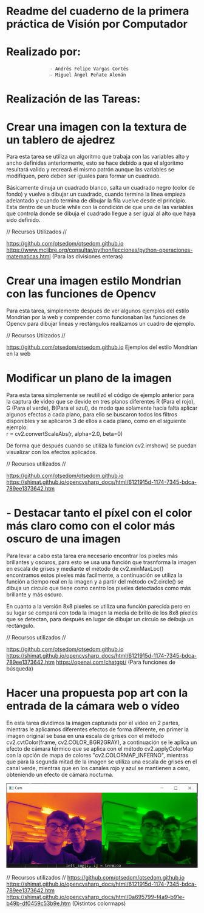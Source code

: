 # Readme del cuaderno de la primera práctica de Visión por Computador

# Realizado por:
                    - Andrés Felipe Vargas Cortés
                    - Miguel Ángel Peñate Alemán

# Realización de las Tareas:

# Crear una imagen con la textura de un tablero de ajedrez

Para esta tarea se utiliza un algoritmo que trabaja con las variables alto y ancho definidas anteriormente, esto se hace
debido a que el algoritmo resultará valido y recreará el mismo patrón aunque las variables se modifiquen, pero deben ser 
iguales para formar un cuadrado.

Básicamente dinuja un cuadrado blanco, salta un cuadrado negro (color de fondo) y vuelve a dibujar un cuadrado, cuando termina la línea empieza adelantado y cuando termina de dibujar la fila vuelve desde el principio. Esta dentro de un bucle 
while con la condición de que una de las variables que controla donde se dibuja el cuadrado llegue a ser igual al alto que
haya sido definido.

// Recursos Utilizados //

https://github.com/otsedom/otsedom.github.io
https://www.mclibre.org/consultar/python/lecciones/python-operaciones-matematicas.html (Para las divisiones enteras)


# Crear una imagen estilo Mondrian con las funciones de Opencv

Para esta tarea, simplemente después de ver algunos ejemplos del estilo Mondrian por la web y comprender como funcionaban las
funciones de Opencv para dibujar lineas y rectángulos realizamos un cuadro de ejemplo.

// Recursos Utiizados //

https://github.com/otsedom/otsedom.github.io
Ejemplos del estilo Mondrian en la web

# Modificar un plano de la imagen

Para esta tarea simplemente se reutilizó el código de ejemplo anterior para la captura de video que se devide en tres planos diferentes R (Para el rojo), G (Para el verde), B(Para el azul), de modo que solamente hacía falta aplicar algunos efectos a 
cada plano, para ello se buscaron todos los filtros disponibles y se aplicaron 3 de ellos a cada plano, como en el siguiente 
ejemplo:  
          r = cv2.convertScaleAbs(r, alpha=2.0, beta=0)

De forma que después cuando se utiliza la función cv2.imshow() se puedan visualizar con los efectos aplicados.

// Recursos utilizados //

https://github.com/otsedom/otsedom.github.io
https://shimat.github.io/opencvsharp_docs/html/6121915d-1174-7345-bdca-789ee1373642.htm

# - Destacar tanto el píxel con el color más claro como con el color más oscuro de una imagen

Para levar a cabo esta tarea era necesario encontrar los pixeles más brillantes y oscuros, para esto se usa una función que 
trasnforma la imagen en escala de grises y mediante el método de cv2.minMaxLoc() encontramos estos pixeles más facilmente,
a continuación se utiliza la función a tiempo real en la imagen y a partir del método cv2.circle() se dibuja un circulo que 
tiene como centro los pixeles detectados como más brillante y más oscuro.

En cuanto a la versión 8x8 pixeles se utiliza una función parecida pero en su lugar se compará con toda la imagen la media de 
brillo de los 8x8 pixeles que se detectan, para después en lugar de dibujar un circulo se deibuja un rectángulo.

// Recursos utilizados //

https://github.com/otsedom/otsedom.github.io
https://shimat.github.io/opencvsharp_docs/html/6121915d-1174-7345-bdca-789ee1373642.htm
https://openai.com/chatgpt/ (Para funciones de búsqueda)

# Hacer una propuesta pop art con la entrada de la cámara web o vídeo

En esta tarea dividimos la imagen capturada por el video en 2 partes, mientras le aplicamos diferentes efectos de forma diferente, en primer la imagen original se basa en una escala de grises con el método cv2.cvtColor(frame, cv2.COLOR_BGR2GRAY),
a continuación se le aplica un efecto de cámara térmico que se aplica con el método cv2.applyColorMap con la opción de mapa de colores "cv2.COLORMAP_INFERNO", mientras que para la segunda mitad de la imagen se utiliza una escala de grises en el canal verde, mientras que en los canales rojo y azul se mantienen a cero, obteniendo un efecto de cámara nocturna.

![Prueba de Pop Art](PopArt.PNG)

// Recursos utilizados //
https://github.com/otsedom/otsedom.github.io
https://shimat.github.io/opencvsharp_docs/html/6121915d-1174-7345-bdca-789ee1373642.htm
https://shimat.github.io/opencvsharp_docs/html/0a695799-f4a9-b91e-b49b-df0459c53b9e.htm (Distintos colormaps)


